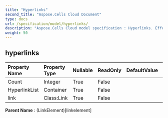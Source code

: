 ```yaml
---
title: "Hyperlinks"
second_title: "Aspose.Cells Cloud Document"
type: docs
url: /specification/model/hyperlinks/
description: "Aspose.Cells Cloud model specification : Hyperlinks. Effortlessly handle Excel and other spreadsheet documents with features like opening, generating, editing, splitting, merging, comparing, and converting."
weight: 50
---
```


## **hyperlinks**

 

| Property Name | Property Type | Nullable |  ReadOnly | DefaultValue | Description | 
| :- | :- | :- |:- |  :- | :- |
| Count | Integer | True |  False |  |  |  
| HyperlinkList | Container | True |  False |  |  |  
| link | Class:Link | True |  False |  |  |  

**Parent Name** : (LinkElement)[linkelement]


